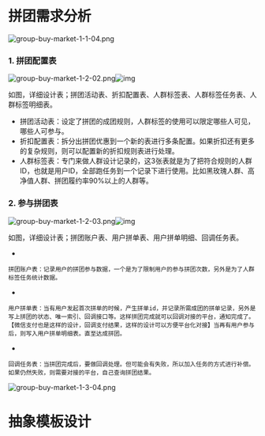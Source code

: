 # 拼团需求分析

![group-buy-market-1-1-04.png](https://article-images.zsxq.com/FjW9-_oANsD7xG_Ek_cTjbI6e1FV)

### 1. 拼团配置表

![group-buy-market-1-2-02.png](https://article-images.zsxq.com/Fsoj5BPPTlEH6pRFOB0_QkDl6Cjt)![img]()

如图，详细设计表；拼团活动表、折扣配置表、人群标签表、人群标签任务表、人群标签明细表。

-   拼团活动表：设定了拼团的成团规则，人群标签的使用可以限定哪些人可见，哪些人可参与。
-   折扣配置表：拆分出拼团优惠到一个新的表进行多条配置。如果折扣还有更多的复杂规则，则可以配置新的折扣规则表进行处理。
-   人群标签表：专门来做人群设计记录的，这3张表就是为了把符合规则的人群ID，也就是用户ID，全部跑任务到一个记录下进行使用。比如黑玫瑰人群、高净值人群、拼团履约率90%以上的人群等。

### 2. 参与拼团表

![group-buy-market-1-2-03.png](https://article-images.zsxq.com/FkrC1G0DtRmk12NpSeDVHfhUMZ1V)![img]()

如图，详细设计表；拼团账户表、用户拼单表、用户拼单明细、回调任务表。

-   

    拼团账户表：记录用户的拼团参与数据，一个是为了限制用户的参与拼团次数，另外是为了人群标签任务统计数据。

-   

    用户拼单表：当有用户发起首次拼单的时候，产生拼单id，并记录所需成团的拼单记录，另外是写上拼团的状态、唯一索引、回调接口等。这样拼团完成就可以回调对接的平台，通知完成了。【微信支付也是这样的设计，回调支付结果，这样的设计可以方便平台化对接】当再有用户参与后，则写入用户拼单明细表。直至达成拼团。

-   

    回调任务表：当拼团完成后，要做回调处理。但可能会有失败，所以加入任务的方式进行补偿。如果仍然失败，则需要对接的平台，自己查询拼团结果。

![group-buy-market-1-3-04.png](https://article-images.zsxq.com/FvJSxcL6XiME54xkSBRnR_4MROAd)

# 抽象模板设计

